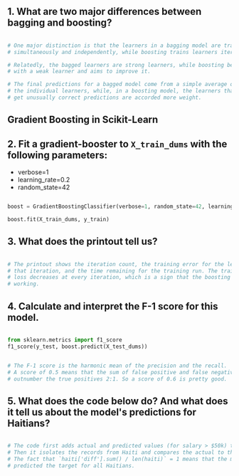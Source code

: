 ## 1. What are two major differences between bagging and boosting?


```python

# One major distinction is that the learners in a bagging model are trained
# simultaneously and independently, while boosting trains learners iteratively.

# Relatedly, the bagged learners are strong learners, while boosting begins
# with a weak learner and aims to improve it.

# The final predictions for a bagged model come from a simple average over
# the individual learners, while, in a boosting model, the learners that
# get unusually correct predictions are accorded more weight.
```

## Gradient Boosting in Scikit-Learn

## 2. Fit a gradient-booster to `X_train_dums` with the following parameters:
- verbose=1
- learning_rate=0.2
- random_state=42


```python

boost = GradientBoostingClassifier(verbose=1, random_state=42, learning_rate=0.2)

boost.fit(X_train_dums, y_train)
```

## 3. What does the printout tell us?


```python

# The printout shows the iteration count, the training error for the learner at
# that iteration, and the time remaining for the training run. The training
# loss decreases at every iteration, which is a sign that the boosting is
# working.
```

## 4. Calculate and interpret the F-1 score for this model.


```python

from sklearn.metrics import f1_score
f1_score(y_test, boost.predict(X_test_dums))
```


```python

# The F-1 score is the harmonic mean of the precision and the recall.
# A score of 0.5 means that the sum of false positive and false negatives
# outnumber the true positives 2:1. So a score of 0.6 is pretty good.
```

## 5. What does the code below do? And what does it tell us about the model's predictions for Haitians?


```python

# The code first adds actual and predicted values (for salary > $50k) to the test data.
# Then it isolates the records from Haiti and compares the actual to the predicted values.
# The fact that `haiti['diff'].sum() / len(haiti)` = 1 means that the model correctly
# predicted the target for all Haitians.
```

